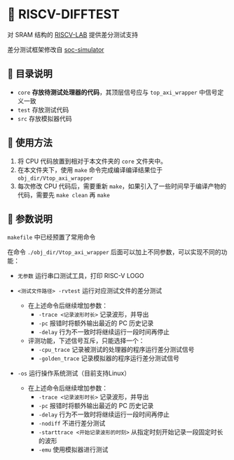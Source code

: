 # 🧬 RISCV-DIFFTEST

对 SRAM 结构的 [RISCV-LAB](https://code.educoder.net/ppg69fuwb/riscv-lab) 提供差分测试支持

差分测试框架修改自 [soc-simulator](https://github.com/cyyself/soc-simulator)

## 📑 目录说明

- `core` **存放待测试处理器的代码**，其顶层信号应与 `top_axi_wrapper` 中信号定义一致
- `test` 存放测试代码
- `src` 存放模拟器代码

## 🔨 使用方法

1. 将 CPU 代码放置到相对于本文件夹的 `core` 文件夹中。
2. 在本文件夹下，使用 `make` 命令完成编译编译结果位于 `obj_dir/Vtop_axi_wrapper`
3. 每次修改 CPU 代码后，需要重新 `make`，如果引入了一些时间早于编译产物的代码，需要先 `make clean` 再 `make`

## 🧪 参数说明

`makefile` 中已经预置了常用命令

在命令 `./obj_dir/Vtop_axi_wrapper` 后面可以加上不同参数，可以实现不同的功能：

- `无参数` 运行串口测试工具，打印 RISC-V LOGO
- `<测试文件路径> -rvtest` 运行对应测试文件的差分测试

  - 在上述命令后继续增加参数：
    - `-trace <记录波形时长>` 记录波形，并导出
    - `-pc` 报错时将额外输出最近的 PC 历史记录
    - `-delay` 行为不一致时将继续运行一段时间再停止
  - 评测功能，下述信号互斥，只能选择一个：
    - `-cpu_trace` 记录被测试的处理器的程序运行差分测试信号
    - `-golden_trace` 记录模拟器的程序运行差分测试信号
- `-os` 运行操作系统测试（目前支持Linux）

  - 在上述命令后继续增加参数：
    - `-trace <记录波形时长>` 记录波形，并导出
    - `-pc` 报错时将额外输出最近的 PC 历史记录
    - `-delay` 行为不一致时将继续运行一段时间再停止
    - `-nodiff` 不进行差分测试
    - `-starttrace <开始记录波形的时刻>` 从指定时刻开始记录一段固定时长的波形
    - `-emu` 使用模拟器进行测试
